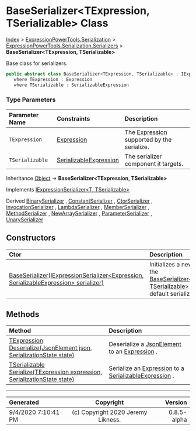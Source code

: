 ﻿# BaseSerializer&lt;TExpression, TSerializable> Class

[Index](../index.md) > [ExpressionPowerTools.Serialization](ExpressionPowerTools.Serialization.a.md) > [ExpressionPowerTools.Serialization.Serializers](ExpressionPowerTools.Serialization.Serializers.n.md) > **BaseSerializer<TExpression, TSerializable>**

Base class for serializers.

```csharp
public abstract class BaseSerializer<TExpression, TSerializable> : IExpressionSerializer<TExpression, TSerializable>
   where TExpression : Expression
   where TSerializable : SerializableExpression
```

### Type Parameters

| Parameter Name | Constraints | Description |
| :-- | :-- | :-- |
| `TExpression` | [Expression](https://docs.microsoft.com/dotnet/api/system.linq.expressions.expression) | The [Expression](https://docs.microsoft.com/dotnet/api/system.linq.expressions.expression) supported by the serialize. |
| `TSerializable` | [SerializableExpression](ExpressionPowerTools.Serialization.Serializers.SerializableExpression.cs.md) | The serializer component it targets. |

Inheritance [Object](https://docs.microsoft.com/dotnet/api/system.object) → **BaseSerializer&lt;TExpression, TSerializable>**

Implements  [IExpressionSerializer&lt;T, TSerializable>](ExpressionPowerTools.Serialization.Signatures.IExpressionSerializer`2.i.md) 

Derived  [BinarySerializer](ExpressionPowerTools.Serialization.Serializers.BinarySerializer.cs.md) ,  [ConstantSerializer](ExpressionPowerTools.Serialization.Serializers.ConstantSerializer.cs.md) ,  [CtorSerializer](ExpressionPowerTools.Serialization.Serializers.CtorSerializer.cs.md) ,  [InvocationSerializer](ExpressionPowerTools.Serialization.Serializers.InvocationSerializer.cs.md) ,  [LambdaSerializer](ExpressionPowerTools.Serialization.Serializers.LambdaSerializer.cs.md) ,  [MemberSerializer](ExpressionPowerTools.Serialization.Serializers.MemberSerializer.cs.md) ,  [MethodSerializer](ExpressionPowerTools.Serialization.Serializers.MethodSerializer.cs.md) ,  [NewArraySerializer](ExpressionPowerTools.Serialization.Serializers.NewArraySerializer.cs.md) ,  [ParameterSerializer](ExpressionPowerTools.Serialization.Serializers.ParameterSerializer.cs.md) ,  [UnarySerializer](ExpressionPowerTools.Serialization.Serializers.UnarySerializer.cs.md) 

## Constructors

| Ctor | Description |
| :-- | :-- |
| [BaseSerializer(IExpressionSerializer&lt;Expression, SerializableExpression> serializer)](ExpressionPowerTools.Serialization.Serializers.BaseSerializer`2.ctor.md#baseserializeriexpressionserializerexpression-serializableexpression-serializer) | Initializes a new instance of the [BaseSerializer&lt;TExpression, TSerializable>](ExpressionPowerTools.Serialization.Serializers.BaseSerializer`2.cs.md) class with a default serializer. |
## Methods

| Method | Description |
| :-- | :-- |
| [TExpression Deserialize(JsonElement json, SerializationState state)](ExpressionPowerTools.Serialization.Serializers.BaseSerializer`2.Deserialize.m.md) | Deserialize a [JsonElement](https://docs.microsoft.com/dotnet/api/system.text.json.jsonelement) to an [Expression](https://docs.microsoft.com/dotnet/api/system.linq.expressions.expression) . |
| [TSerializable Serialize(TExpression expression, SerializationState state)](ExpressionPowerTools.Serialization.Serializers.BaseSerializer`2.Serialize.m.md) | Serialize an [Expression](https://docs.microsoft.com/dotnet/api/system.linq.expressions.expression) to a [SerializableExpression](ExpressionPowerTools.Serialization.Serializers.SerializableExpression.cs.md) . |

---

| Generated | Copyright | Version |
| :-- | :-: | --: |
| 9/4/2020 7:10:41 PM | (c) Copyright 2020 Jeremy Likness. | 0.8.5-alpha |
